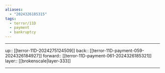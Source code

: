 ```yaml
---
aliases:
  - "2024326185315"
tags:
  - terror/11D
  - payment
  - bankruptcy
---
```




***

up:: [[terror-11D-2024275124509]]
back:: [[terror-11D-payment-059-2024326184927]]
forward:: [[terror-11D-payment-061-2024326185321]]
layer:: [[brokenscale|layer-333]]

***
